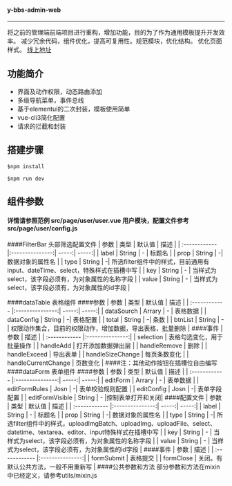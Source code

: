 <!--
 * @Description: 
 * @Version: 2.0
 * @Autor: wudalei
 * @Date: 2020-01-04 12:35:48
 * @LastEditors  : wudalei
 * @LastEditTime : 2020-01-19 11:00:45
 -->
#### y-bbs-admin-web
---
将之前的管理端前端项目进行重构，增加功能，目的为了作为通用模板提升开发效率。
减少冗余代码，组件优化，提高可复用性。规范模块，优化结构。
优化页面样式。
[线上地址](https://www.ysdevelop.cn/project/web/#/login)

功能简介
---
- 界面及动作权限，动态路由添加
- 多级导航菜单，事件总线
- 基于elementui的二次封装，模板使用简单
- vue-cli3简化配置
- 请求的拦截和封装


搭建步骤
---
```
$npm install
```
```
$npm run dev
```

组件参数
---
#### 详情请参照范例 src/page/user/user.vue 用户模块，配置文件参考 src/page/user/config.js

####FilterBar 头部筛选配置文件
| 参数 | 类型 | 默认值 | 描述 |
| :------------ |:---------------:| -----:| -----:|
| label | String | - | 标题名 |
| prop | String | -| 数据对象的属性名 |
| type | String        |   -| 所选filter组件中的样式，目前通用有input、dateTime、select，特殊样式在插槽中写 |
| key | String       |   - | 当样式为select，该字段必须有，为对象属性的名称字段 |
| value | String       |  - | 当样式为select，该字段必须有，为对象属性的id字段 |

####dataTable 表格组件
####参数
| 参数  | 类型  | 默认值 | 描述 |
| :------------ |:---------------:| -----:| -----:|
| dataSourch     | Arrary | - | 表格数据 |
| dataConfig      | String        | -| 表格配置 |
| total | String        |   -| 条数 |
| btnList | String       |   - | 权限动作集合，目前的权限动作，增加数据，导出表格，批量删除 |
####事件
| 参数  | 描述 |
| :------------ |:---------------:|
| selection     | 表格勾选变化，用于批量操作 |
| handleAdd      | 打开添加数据弹出层 |
| handleRemove | 删除       |
| handleExceed | 导出表单       |
| handleSizeChange | 每页条数变化       |
| handleCurrentChange | 页数变化       |
####注：其他动作按钮在插槽位自由编写
####dataForm 表单组件
####参数
| 参数  | 类型  | 默认值 | 描述 |
| :------------ |:---------------:| -----:| -----:|
| editForm     | Arrary | - | 表单数据 |
| editFormRules      | Josn        | -| 表单校验规则配置 |
| editConfig | Josn        |   -| 表单字段配置 |
| editFormVisible | String       |   - |控制表单打开和关闭|
####配置文件
| 参数  | 类型  | 默认值 | 描述 |
| :------------ |:---------------:| -----:| -----:|
| label     | String | - | 标题名 |
| prop      | String        | -| 数据对象的属性名 |
| type | String        |   -| 所选filter组件中的样式，uploadImgBatch、uploadImg、uploadFile、select、datetime、textarea、editor、input特殊样式在插槽中写 |
| key | String       |   - | 当样式为select，该字段必须有，为对象属性的名称字段 |
| value | String       |  - | 当样式为select，该字段必须有，为对象属性的id字段 |
####事件
| 参数  | 描述 |
| :------------ |:---------------:|
| formSubmit     | 表格提交 |
| formClose      | 关闭。有默认公共方法，一般不用重新写 |
####公共参数和方法
部分参数和方法在mixin中已经定义，请参考utils/mixin.js

